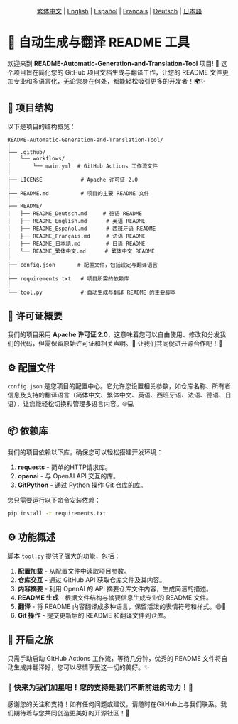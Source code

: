 <div align="center">

[繁体中文](/README/README_zh-TW.md) | [English](/README/README_en.md) | [Español](/README/README_es.md) | [Français](/README/README_fr.md) | [Deutsch](/README/README_de.md) | [日本語](/README/README_ja.md)

</div>

# 🤖 自动生成与翻译 README 工具

欢迎来到 **README-Automatic-Generation-and-Translation-Tool** 项目! 🎉 这个项目旨在简化您的 GitHub 项目文档生成与翻译工作，让您的 README 文件更加专业和多语言化，无论您身在何处，都能轻松吸引更多的开发者！🌍✨

## 🚀 项目结构

以下是项目的结构概览：

```
README-Automatic-Generation-and-Translation-Tool/
│
├── .github/
│   └── workflows/
│       └── main.yml  # GitHub Actions 工作流文件
│
├── LICENSE            # Apache 许可证 2.0
│
├── README.md          # 项目的主要 README 文件
│
├── README/
│   ├── README_Deutsch.md     # 德语 README 
│   ├── README_English.md      # 英语 README 
│   ├── README_Español.md      # 西班牙语 README 
│   ├── README_Français.md     # 法语 README 
│   ├── README_日本語.md        # 日语 README 
│   └── README_繁体中文.md      # 繁体中文 README 
│
├── config.json       # 配置文件，包括设定与翻译语言
│
├── requirements.txt   # 项目所需的依赖库
│
└── tool.py            # 自动生成与翻译 README 的主要脚本
```

## 📜 许可证概要

我们的项目采用 **Apache 许可证 2.0**，这意味着您可以自由使用、修改和分发我们的代码，但需保留原始许可证和相关声明。📝 让我们共同促进开源合作吧！💪

## ⚙️ 配置文件

`config.json` 是您项目的配置中心。它允许您设置相关参数，如仓库名称、所有者信息及支持的翻译语言（简体中文、繁体中文、英语、西班牙语、法语、德语、日语），让您能轻松切换和管理多语言内容。🌐💻

## 📦 依赖库

我们的项目依赖以下库，确保您可以轻松搭建开发环境：

1. **requests** - 简单的HTTP请求库。
2. **openai** - 与 OpenAI API 交互的库。
3. **GitPython** - 通过 Python 操作 Git 仓库的库。

您只需要运行以下命令安装依赖：

```bash
pip install -r requirements.txt
```

## ⚙️ 功能概述

脚本 `tool.py` 提供了强大的功能，包括：

1. **配置加载** - 从配置文件中读取项目参数。
2. **仓库交互** - 通过 GitHub API 获取仓库文件及其内容。
3. **内容摘要** - 利用 OpenAI 的 API 摘要仓库文件内容，生成简洁的描述。
4. **README 生成** - 根据文件结构与摘要信息生成专业的 README 文件。
5. **翻译** - 将 README 内容翻译成多种语言，保留活泼的表情符号和样式。😄🎨
6. **Git 操作** - 提交更新后的 README 和翻译文件到仓库。

## 🚀 开启之旅

只需手动启动 GitHub Actions 工作流，等待几分钟，优秀的 README 文件将自动生成并翻译好，您可以尽情享受这一切的美好。✨

### 🌟 快来为我们加星吧！您的支持是我们不断前进的动力！💖

感谢您的关注和支持！如有任何问题或建议，请随时在GitHub上与我们联系。我们期待着与您共同创造更美好的开源社区！🤝
